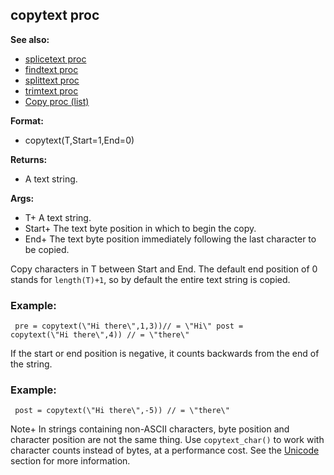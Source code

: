 ## copytext proc
**See also:**
+   [splicetext proc](/ref/proc/splicetext.md) 
+   [findtext proc](/ref/proc/findtext.md) 
+   [splittext proc](/ref/proc/splittext.md) 
+   [trimtext proc](/ref/proc/trimtext.md) 
+   [Copy proc (list)](/ref/list/proc/Copy.md) 
<!-- -->
**Format:**
+   copytext(T,Start=1,End=0)
<!-- -->
**Returns:**
+   A text string.
<!-- -->
**Args:**
+   T+ A text string.
+   Start+ The text byte position in which to begin the copy.
+   End+ The text byte position immediately following the last character
    to be copied.


Copy characters in T between Start and End. The default end
position of 0 stands for `length(T)+1`, so by default the entire text
string is copied.
### Example:

```
 pre = copytext(\"Hi there\",1,3))// = \"Hi\" post =
copytext(\"Hi there\",4)) // = \"there\" 
```
 

If the
start or end position is negative, it counts backwards from the end of
the string.
### Example:

```
 post = copytext(\"Hi there\",-5)) // = \"there\" 
```



Note+ In strings containing non-ASCII characters, byte position
and character position are not the same thing. Use `copytext_char()` to
work with character counts instead of bytes, at a performance cost. See
the [Unicode](/ref/%7Bnotes%7D/Unicode.md) section for more information.
